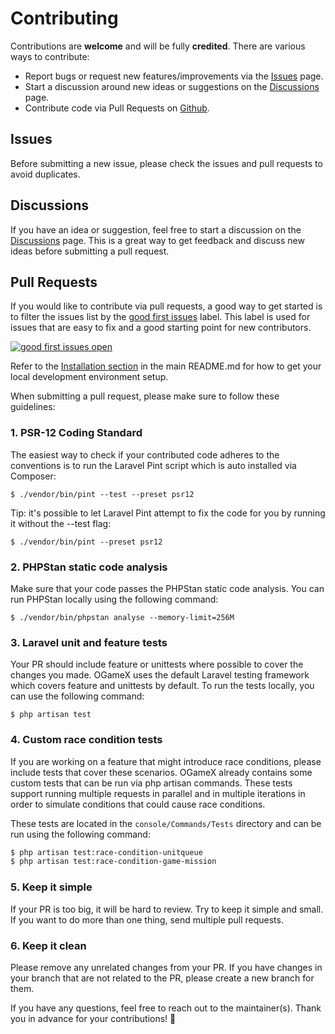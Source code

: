 # Contributing
Contributions are **welcome** and will be fully **credited**. There are various ways to contribute:

- Report bugs or request new features/improvements via the [Issues](https://github.com/lanedirt/ogamex/issues) page.
- Start a discussion around new ideas or suggestions on the [Discussions](https://github.com/lanedirt/ogamex/discussions) page.
- Contribute code via Pull Requests on [Github](https://github.com/lanedirt/ogamex).

## Issues
Before submitting a new issue, please check the issues and pull requests to avoid duplicates.

## Discussions
If you have an idea or suggestion, feel free to start a discussion on the [Discussions](https://github.com/lanedirt/ogamex/discussions) page. This is a great way to get feedback and discuss new ideas before submitting a pull request.

## Pull Requests
If you would like to contribute via pull requests, a good way to get started is to filter the issues list by the [good first issues](https://github.com/lanedirt/OGameX/labels/good%20first%20issue) label. This label is used for issues that are easy to fix and a good starting point for new contributors.

[![good first issues open](https://img.shields.io/github/issues/lanedirt/OGameX/good%20first%20issue.svg?logo=github)](https://github.com/lanedirt/OGameX/issues?q=is%3Aopen+is%3Aissue+label%3A"good+first+issue")

Refer to the [Installation section](https://github.com/lanedirt/OGameX#installation) in the main README.md for how to get your local development environment setup.

When submitting a pull request, please make sure to follow these guidelines:

### 1. PSR-12 Coding Standard
The easiest way to check if your contributed code adheres to the conventions is to run the Laravel Pint script which is auto installed via Composer:

```
$ ./vendor/bin/pint --test --preset psr12
```

Tip: it's possible to let Laravel Pint attempt to fix the code for you by running it without the --test flag:

```
$ ./vendor/bin/pint --preset psr12
```

### 2. PHPStan static code analysis
Make sure that your code passes the PHPStan static code analysis. You can run PHPStan locally using the following command:

```
$ ./vendor/bin/phpstan analyse --memory-limit=256M
```

### 3. Laravel unit and feature tests
Your PR should include feature or unittests where possible to cover the changes you made. OGameX uses the default Laravel testing framework which covers feature and unittests by default.
To run the tests locally, you can use the following command:

```
$ php artisan test
```

### 4. Custom race condition tests
If you are working on a feature that might introduce race conditions, please include tests that cover these scenarios. OGameX already contains some custom tests that can be run via php artisan commands. These tests support running multiple requests in parallel and in multiple iterations in order to simulate conditions that could cause race conditions.

These tests are located in the `console/Commands/Tests` directory and can be run using the following command:

```bash
$ php artisan test:race-condition-unitqueue
$ php artisan test:race-condition-game-mission
```

### 5. Keep it simple
If your PR is too big, it will be hard to review. Try to keep it simple and small. If you want to do more than one thing, send multiple pull requests.

### 6. Keep it clean
Please remove any unrelated changes from your PR. If you have changes in your branch that are not related to the PR, please create a new branch for them.

If you have any questions, feel free to reach out to the maintainer(s). Thank you in advance for your contributions! 🎉

